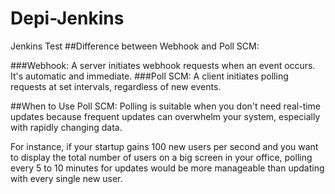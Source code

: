 # Depi-Jenkins
Jenkins Test
##Difference between Webhook and Poll SCM:

###Webhook: 
  A server initiates webhook requests when an event occurs. It's automatic and immediate.
###Poll SCM:
  A client initiates polling requests at set intervals, regardless of new events.
  
##When to Use Poll SCM:
  Polling is suitable when you don't need real-time updates because frequent updates can overwhelm your system, especially with rapidly changing data.

For instance, if your startup gains 100 new users per second and you want to display the total number of users on a big screen in your office, polling every 5 to 10 minutes for updates would be more manageable than updating with every single new user.
